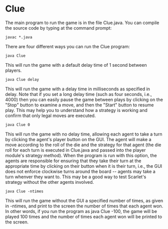 # Clue

The main program to run the game is in the file Clue.java. You can compile the source code by typing at the command prompt:

`javac *.java`


There are four different ways you can run the Clue program:

`java Clue`

This will run the game with a default delay time of 1 second between players.

`java Clue delay`

This will run the game with a delay time in milliseconds as specified in delay. Note that if you set a long delay time (such as four seconds, i.e., 4000) then you can easily pause the game between plays by clicking on the "Stop" button to examine a move, and then the "Start" button to resume play. This may help you to understand how a strategy is working and confirm that only legal moves are executed.

`java Clue 0`

This will run the game with no delay time, allowing each agent to take a turn by clicking the agent's player button on the GUI. The agent will make a move according to the roll of the die and the strategy for that agent (the die roll for each turn is executed in Clue.java and passed into the player module's strategy method). When the program is run with this option, the agents are responsible for ensuring that they take their turn at the appropriate time by clicking on their button when it is their turn, i.e., the GUI does not enforce clockwise turns around the board -- agents may take a turn whenver they want to. This may be a good way to test Scarlet's strategy without the other agents involved.

`java Clue -ntimes`

This will run the game without the GUI a specified number of times, as given in -ntimes, and print to the screen the number of times that each agent won. In other words, if you run the program as java Clue -100, the game will be played 100 times and the number of times each agent won will be printed to the screen.
